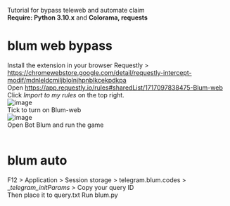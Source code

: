 Tutorial for bypass teleweb and automate claim </br>
**Require: Python 3.10.x** and **Colorama, requests**
# blum web bypass
Install the extension in your browser Requestly > https://chromewebstore.google.com/detail/requestly-intercept-modif/mdnleldcmiljblolnjhpnblkcekpdkpa </br>
Open https://app.requestly.io/rules#sharedList/1717097838475-Blum-web </br>
Click _Import to my rules_ on the top right. </br>
![image](https://github.com/IEBChanel/blum/assets/158603538/e8bf6837-e630-4ce1-8c23-c059a38d94c2) </br>
Tick to turn on Blum-web </br>
![image](https://github.com/IEBChanel/blum/assets/158603538/acef7786-a35a-4508-b15e-ec9ba10ff167) </br>
Open Bot Blum and run the game </br>
</br>
# blum auto
F12 > Application > Session storage > telegram.blum.codes > __telegram_initParams_ > Copy your query ID </br>
Then place it to query.txt
Run blum.py
